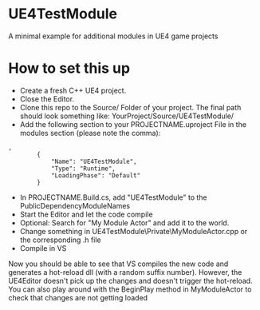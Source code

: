 # UE4TestModule
A minimal example for additional modules in UE4 game projects


# How to set this up
- Create a fresh C++ UE4 project. 
- Close the Editor.
- Clone this repo to the Source/ Folder of your project. The final path should look something like: YourProject/Source/UE4TestModule/
- Add the following section to your PROJECTNAME.uproject File in the modules section (please note the comma):
```
,
		{
			"Name": "UE4TestModule",
			"Type": "Runtime",
			"LoadingPhase": "Default"
		}
``` 
- In PROJECTNAME.Build.cs, add "UE4TestModule" to the PublicDependencyModuleNames
- Start the Editor and let the code compile
- Optional: Search for "My Module Actor" and add it to the world.
- Change something in UE4TestModule\Private\MyModuleActor.cpp or the corresponding .h file
- Compile in VS

Now you should be able to see that VS compiles the new code and generates a hot-reload dll  (with a random suffix number). However, the UE4Editor doesn't pick up the changes and doesn't trigger the hot-reload.
You can also play around with the BeginPlay method in MyModuleActor to check that changes are not getting loaded
